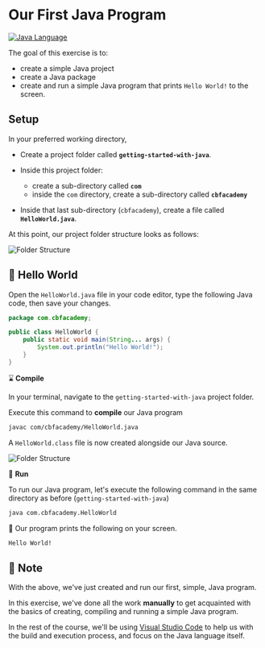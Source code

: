 # Our First Java Program

[![Java Language](https://img.shields.io/badge/PLATFORM-OpenJDK-3A75B0.svg?style=for-the-badge)][1]

The goal of this exercise is to:
- create a simple Java project
- create a Java package
- create and run a simple Java program that prints `Hello World!` to the screen.


## Setup

In your preferred working directory,

- Create a project folder called **`getting-started-with-java`**.

- Inside this project folder:
    - create a sub-directory called **`com`**
    - inside the `com` directory, create a sub-directory called **`cbfacademy`**

- Inside that last sub-directory (`cbfacademy`), create a file called **`HelloWorld.java`**.

At this point, our project folder structure looks as follows:

![Folder Structure](../resources/folder-structure-01.png)

## :wave: Hello World

Open the `HelloWorld.java` file in your code editor, type the following Java code, then save your changes.

```java
package com.cbfacademy;

public class HelloWorld {
    public static void main(String... args) {
        System.out.println("Hello World!");
    }
}

```

:hourglass: **Compile**

In your terminal, navigate to the `getting-started-with-java` project folder. 

Execute this command to **compile** our Java program

```bash
javac com/cbfacademy/HelloWorld.java
```

A `HelloWorld.class` file is now created alongside our Java source.

![Folder Structure](../resources/folder-structure-02.png)

:runner: **Run**

To run our Java program, let's execute the following command in the same directory as before (`getting-started-with-java`)

```bash
java com.cbfacademy.HelloWorld
```

:tada: Our program prints the following on your screen.
```bash
Hello World!
```

## :memo: Note

With the above, we've just created and run our first, simple, Java program.

In this exercise, we've done all the work **manually** to get acquainted with the basics of creating, compiling and running a simple Java program.

In the rest of the course, we'll be using [Visual Studio Code][2] to help us with the build and execution process, and focus on the Java language itself.


[1]: https://docs.oracle.com/en/java/javase/17/docs/api/index.html
[2]: https://code.visualstudio.com/